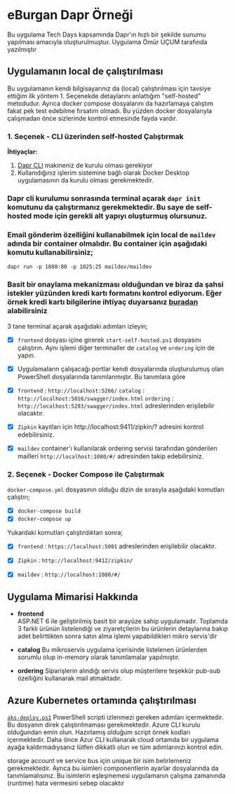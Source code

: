 # eBurgan Dapr Örneği

Bu uygulama Tech Days kapsamında Dapr'ın hızlı bir şekilde sunumu yapılması amacıyla oluşturulmuştur. Uygulama Ömür UÇUM tarafında yazılmıştır

## Uygulamanın local de çalıştırılması

Bu uygulamanın kendi bilgisayarınız da (local) çalıştırılması için tavsiye ettiğim ilk yöntem 1. Seçenekde detaylarını anlattığım "self-hosted" metodudur. Ayrıca docker compose dosyalarını da hazırlamaya çalıştım fakat pek test edebilme fırsatım olmadı. Bu yüzden docker dosyalarıyla çalışmadan önce sizlerinde kontrol etmesinde fayda vardır.


### 1. Seçenek - CLI üzerinden self-hosted Çalıştırmak

**İhtiyaçlar:** 

1) [Dapr CLI](https://docs.dapr.io/getting-started/install-dapr-cli/) makineniz de kurulu olması gerekiyor
2) Kullanıdığınız işlerim sistemine bağlı olarak Docker Desktop uygulamasının da kurulu olması gerekmektedir.

### Dapr cli kurulumu sonrasında terminal açarak `dapr init` komutunu da çalıştırmanız gerekmektedir. Bu saye de self-hosted mode için gerekli alt yapıyı oluşturmuş olursunuz.

### Email gönderim özelliğini kullanabilmek için local de `maildev` adında bir container olmalıdır. Bu container için aşağıdaki komutu kullanabilirsiniz;

`dapr run -p 1080:80 -p 1025:25 maildev/maildev`

### Basit bir onaylama mekanizması olduğundan ve biraz da şahsi istekler yüzünden kredi kartı formatını kontrol ediyorum. Eğer örnek kredi kartı bilgilerine ihtiyaç duyarsanız [buradan](https://support.bluesnap.com/docs/test-credit-card-numbers) alabilirsiniz

3 tane terminal açarak aşağıdaki adımları izleyin;

- [x] `frontend` dosyası içine girerek `start-self-hosted.ps1` dosyasını çalıştırın. Aynı işlemi diğer terminaller de `catalog` ve `ordering` için de yapın.

- [x] Uygulamaların çalışacağı portlar kendi dosyalarında oluşturulumuş olan PowerShell dosyalarında tanımlanmıştır. Bu tanımlara göre 

- [x] `frontend` : `http://localhost:5266/` 
	  `catalog` : `http://localhost:5016/swagger/index.html` 
	  `ordering` : `http://localhost:5293/swagger/index.html` adreslerinden erişilebilir olacaktır.

- [x] `Zipkin` kayıtları için http://localhost:9411/zipkin/? adresini kontrol edebilirsiniz.

- [x] `maildev` container'ı kullanılarak ordering servisi tarafından gönderilen mailleri `http://localhost:1080/#/` adresinden takip edebilirsiniz.


### 2. Seçenek - Docker Compose ile Çalıştırmak

`docker-compose.yml` dosyasının olduğu dizin de sırasyla aşağıdaki komutları çalıştırı;

- [x] `docker-compose build`
- [x] `docker-compose up`

Yukardaki komutları çalıştırdıktan sonra;

- [x] `frontend` : `https://localhost:5001` adreslerinden erişilebilir olacaktır.
- [x] `Zipkin` : `http://localhost:9412/zipkin/`
- [x] `maildev` : `http://localhost:1080/#/`


## Uygulama Mimarisi Hakkında

- **frontend** 	
	ASP.NET 6 ile geliştirilmiş basit bir arayüze sahip uygulamadır. Toplamda 3 farklı ürünün listelendiği ve ziyaretçilerin bu ürünlerin detaylarına bakıp adet belirttikten sonra satın alma işlemi yapabildikleri mikro servis'dir

- **catalog** 
	Bu mikroservis uygulama içerisinde listelenen ürünlerden sorumlu olup in-memory olarak tanımlamalar yapılmıştır.

- **ordering** 
	Siparişlerin alındığı servis olup müşterilere teşekkür pub-sub özelliğini kullanarak mail atmaktadır.


## Azure Kubernetes ortamında çalıştırılması
[`aks-deploy.ps1`](aks-deploy.ps1) PowerShell scripti izlenmezi gereken adımları içermektedir. Bu dosyanın direk çalıştırılmaması gerekmektedir. Azure CLI kurulu olduğundan emin olun. Hazırlamış olduğum script örnek kodları içermektedir. Daha önce Azur CLI kullanarak cloud ortamda bir uygulama ayağa kaldırmadıysanız lütfen dikkatli olun ve tüm adımlarınızı kontrol edin.

storage account ve service bus için unique bir isim belirlemeniz gerekmektedir. Ayrıca bu isimleri componentlerin ayarlar dosyalarında da tanımlamalısınız. Bu isimlerin eşleşmemesi uygulamanın çalışma zamanında (runtime) hata vermesini sebep olacaktır